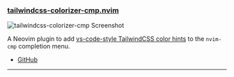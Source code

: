 <h3 id="tailwindcss-colorizer-cmp.nvim">
  <a href="#tailwindcss-colorizer-cmp.nvim">
    <span class="icon-text">
      <span class="icon">
        <i class="fa-solid fa-book"></i>
      </span>
    </span>
    <span>tailwindcss-colorizer-cmp.nvim</span>
  </a>
</h3>

![tailwindcss-colorizer-cmp Screenshot](https://user-images.githubusercontent.com/226654/212444311-3dcf5f94-64d0-40a3-9b39-ec6df2296da9.gif)

A Neovim plugin to add [vs-code-style TailwindCSS color hints](https://tailwindcss.com/docs/editor-setup) to the `nvim-cmp` completion menu.

- [GitHub](https://roobert/tailwindcss-colorizer-cmp.nvim)

---
